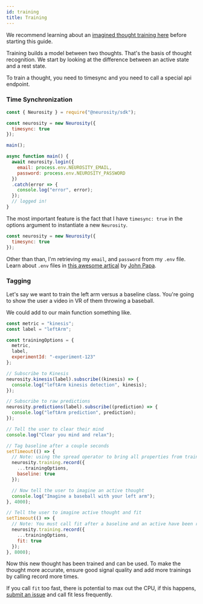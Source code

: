```yaml
---
id: training
title: Training
---
```


We recommend learning about an [imagined thought training here](https://support.neurosity.co/hc/en-us/articles/360036344012-Imagined-thought-training) before starting this guide.

Training builds a model between two thoughts. That's the basis of thought recognition. We start by looking at the difference between an active state and a rest state.

To train a thought, you need to timesync and you need to call a special api endpoint.

### Time Synchronization

```js
const { Neurosity } = require("@neurosity/sdk");

const neurosity = new Neurosity({
  timesync: true
});

main();

async function main() {
  await neurosity.login({
    email: process.env.NEUROSITY_EMAIL,
    password: process.env.NEUROSITY_PASSWORD
  })
  .catch(error => {
    console.log("error", error);
  });
  // logged in!
}
```

The most important feature is the fact that I have `timesync: true` in the options argument to instantiate a new `Neurosity`.

```js
const neurosity = new Neurosity({
  timesync: true
});
```

Other than than, I'm retrieving my `email`, and `password` from my `.env` file. Learn about `.env` files in [this awesome artical](https://medium.com/the-node-js-collection/making-your-node-js-work-everywhere-with-environment-variables-2da8cdf6e786) by [John Papa](https://twitter.com/John_Papa).

### Tagging

Let's say we want to train the left arm versus a baseline class. You're going to show the user a video in VR of them throwing a baseball.

We could add to our main function something like.

```js
const metric = "kinesis";
const label = "leftArm";

const trainingOptions = {
  metric,
  label,
  experimentId: "-experiment-123"
};

// Subscribe to Kinesis
neurosity.kinesis(label).subscribe((kinesis) => {
  console.log("leftArm kinesis detection", kinesis);
});

// Subscribe to raw predictions
neurosity.predictions(label).subscribe((prediction) => {
  console.log("leftArm prediction", prediction);
});

// Tell the user to clear their mind
console.log("Clear you mind and relax");

// Tag baseline after a couple seconds
setTimeout(() => {
  // Note: using the spread operator to bring all properties from trainingOptions into the current object plus adding the new baseline tag. Learn about spread operators here: https://developer.mozilla.org/en-US/docs/Web/JavaScript/Reference/Operators/Spread_syntax
  neurosity.training.record({
    ...trainingOptions,
    baseline: true
  });

  // Now tell the user to imagine an active thought
  console.log("Imagine a baseball with your left arm");
}, 4000);

// Tell the user to imagine active thought and fit
setTimeout(() => {
  // Note: You must call fit after a baseline and an active have been recorded.
  neurosity.training.record({
    ...trainingOptions,
    fit: true
  });
}, 8000);
```

Now this new thought has been trained and can be used. To make the thought more accurate, ensure good signal quality and add more trainings by calling record more times.

If you call `fit` too fast, there is potential to max out the CPU, if this happens, [submit an issue](https://support.neurosity.co/hc/en-us/requests/new) and call fit less frequently.
